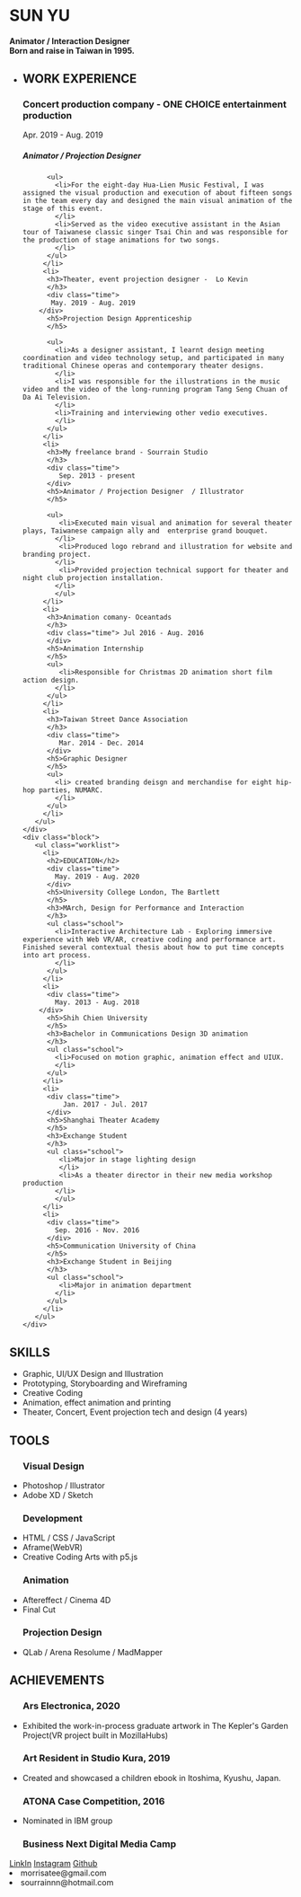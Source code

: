 <div class="resume">
  <div class="left">
     <div class="block">
      <h1>SUN YU</h1>
      <h4>Animator / Interaction Designer<br>Born and raise in Taiwan in 1995.</h4>
    </div>
     <div class="block">
       <ul class="worklist">
         <li>
          <h2>WORK EXPERIENCE</h2>
          <h3>Concert production company - ONE CHOICE entertainment production
        </h3>  
          <div class="time">
            Apr. 2019 - Aug. 2019
          </div>
          <h5>Animator / Projection Designer
          </h5>
        
          <ul>
            <li>For the eight-day Hua-Lien Music Festival, I was assigned the visual production and execution of about fifteen songs in the team every day and designed the main visual animation of the stage of this event.
            </li>
            <li>Served as the video executive assistant in the Asian tour of Taiwanese classic singer Tsai Chin and was responsible for the production of stage animations for two songs.
            </li>
          </ul>
         </li>
         <li>
          <h3>Theater, event projection designer -  Lo Kevin
          </h3>
          <div class="time">
           May. 2019 - Aug. 2019
        </div>
          <h5>Projection Design Apprenticeship  
          </h5>
         
          <ul>
            <li>As a designer assistant, I learnt design meeting coordination and video technology setup, and participated in many traditional Chinese operas and contemporary theater designs. 
            </li>
            <li>I was responsible for the illustrations in the music video and the video of the long-running program Tang Seng Chuan of Da Ai Television.
            </li>
            <li>Training and interviewing other vedio executives.
            </li>
          </ul>
         </li>
         <li>
          <h3>My freelance brand - Sourrain Studio
          </h3>
          <div class="time">
             Sep. 2013 - present
          </div>
          <h5>Animator / Projection Designer  / Illustrator
          </h5>
         
          <ul>
             <li>Executed main visual and animation for several theater plays, Taiwanese campaign ally and  enterprise grand bouquet. 
            </li>
             <li>Produced logo rebrand and illustration for website and branding project. 
            </li>
             <li>Provided projection technical support for theater and night club projection installation.
            </li>
            </ul>
         </li>
         <li>
          <h3>Animation comany- Oceantads
          </h3>
          <div class="time"> Jul 2016 - Aug. 2016
          </div>
          <h5>Animation Internship 
          </h5>
          <ul>
             <li>Responsible for Christmas 2D animation short film action design.
            </li>
          </ul>
         </li>
         <li> 
          <h3>Taiwan Street Dance Association
          </h3>
          <div class="time">
             Mar. 2014 - Dec. 2014
          </div>
          <h5>Graphic Designer 
          </h5>
          <ul>
            <li> created branding deisgn and merchandise for eight hip-hop parties, NUMARC. 
            </li>
          </ul>
         </li>
       </ul>  
    </div>
    <div class="block">
       <ul class="worklist">
         <li>
          <h2>EDUCATION</h2>
          <div class="time">
            May. 2019 - Aug. 2020
          </div>
          <h5>University College London, The Bartlett
          </h5>
          <h3>MArch, Design for Performance and Interaction
          </h3>
          <ul class="school">
            <li>Interactive Architecture Lab - Exploring immersive experience with Web VR/AR, creative coding and performance art. Finished several contextual thesis about how to put time concepts into art process. 
            </li>
          </ul>
         </li>
         <li>
          <div class="time">
            May. 2013 - Aug. 2018
        </div>
          <h5>Shih Chien University   
          </h5>
          <h3>Bachelor in Communications Design 3D animation
          </h3>
          <ul class="school">
            <li>Focused on motion graphic, animation effect and UIUX.
            </li>
          </ul>
         </li>
         <li>
          <div class="time">
              Jan. 2017 - Jul. 2017
          </div>
          <h5>Shanghai Theater Academy  
          </h5>
          <h3>Exchange Student 
          </h3>
          <ul class="school">
             <li>Major in stage lighting design
             </li>
             <li>As a theater director in their new media workshop production 
            </li>
            </ul>
         </li>
         <li>
          <div class="time">
            Sep. 2016 - Nov. 2016
          </div>
          <h5>Communication University of China  
          </h5>
          <h3>Exchange Student in Beijing 
          </h3>
          <ul class="school">
             <li>Major in animation department
            </li>
          </ul>
         </li>
       </ul>  
    </div>
  </div>
  <div class="right">
    <div class="block">
      <h2>SKILLS</h2>
      <ul>
        <li>Graphic, UI/UX Design and Illustration
        </li>
        <li>Prototyping, Storyboarding and Wireframing
        </li>
        <li>Creative Coding
        </li> 
        <li>Animation, effect animation and printing
        </li>
        <li>Theater, Concert, Event projection tech and design (4 years)           </li>
    </ul>
    </div>
    <div class="block">
      <h2>TOOLS</h2>
      <ul>
        <h3>Visual Design</h3> 
        <li>Photoshop /  Illustrator
        </li>
        <li>Adobe XD / Sketch</li>
        <h3>Development</h3>
        <li>HTML / CSS / JavaScript
        </li>
        <li>Aframe(WebVR)
        </li>
        <li>Creative Coding Arts with p5.js
        </li>
        <h3>Animation</h3>
        <li>Aftereffect  /  Cinema 4D
        </li>
        <li>Final Cut
        </li>
        <h3>Projection Design</h3> 
        <li>QLab / Arena Resolume /  MadMapper
        </li>
      </ul>
    </div>
    <div class="block">
      <h2>ACHIEVEMENTS</h2>
      <ul>
        <h3>Ars Electronica, 2020</h3> 
        <li>Exhibited the work-in-process graduate artwork in The Kepler's Garden Project(VR project built in MozillaHubs)
        </li>
        <h3>Art Resident in Studio Kura, 2019</h3>
        <li>Created and showcased a children ebook in Itoshima, Kyushu, Japan.
        </li>
        <h3>ATONA Case Competition, 2016</h3>
        <li>Nominated in IBM group
        </li>
        <h3>Business Next Digital Media Camp</h3> 
      </ul>
    </div>
    <div class="block">
     <a class="contact" href="[https://www.linkedin.com/in/yu-sun-875470195/](https://www.linkedin.com/in/%E6%99%BA%E5%82%91-%E8%8C%83-a4423520a/)"target="_blank">LinkIn</a>
     <a class="contact" href="[https://www.instagram.com/sourrain_art/](https://instagram.com/morrisatee?igshid=YmMyMTA2M2Y=)"target="_blank">Instagram</a>
     <a class="contact" href="https://github.com/sourrain"target="_blank">Github</a>
     <li class="email">morrisatee@gmail.com
     </li>
     <li class="email">sourrainnn@hotmail.com
     </li>
    </div>
  </div>
</div>
